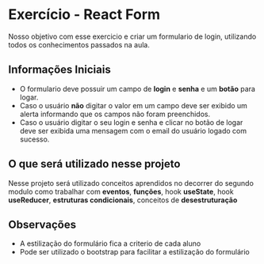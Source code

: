 <h1>Exercício - React Form</h1>

<p>Nosso objetivo com esse exercicio e criar um formulario de login, utilizando todos os conhecimentos passados na aula.</p>

<h2>Informações Iniciais</h2>

<ul>
  <li>O formulario deve possuir um campo de <b>login</b> e <b>senha</b> e um <b>botão</b> para logar.</li>
  <li>Caso o usuário <b>não</b> digitar o valor em um campo deve ser exibido um alerta informando que os campos não foram preenchidos.</li>
  <li>Caso o usuário digitar o seu login e senha e clicar no botão de logar deve ser exibida uma mensagem com o email do usuário logado com sucesso.</li>
</ul>

<h2>O que será utilizado nesse projeto</h2>

<p>Nesse projeto será utilizado conceitos aprendidos no decorrer do segundo modulo como trabalhar com <b>eventos</b>, <b>funções</b>, hook <b>useState</b>, hook <b>useReducer</b>, <b>estruturas condicionais</b>, conceitos de <b>desestruturação</b></p>

<h2>Observações</h2>
<ul>
  <li>A estilização do formulário fica a criterio de cada aluno</li>
  <li>Pode ser utilizado o bootstrap para facilitar a estilização do formulário</li>
</ul>